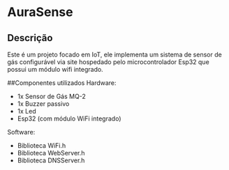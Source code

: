 # AuraSense
## Descrição
Este é um projeto focado em IoT, ele implementa um sistema de sensor de gás configurável via site hospedado pelo microcontrolador Esp32 que possui um módulo wifi integrado.

##Componentes utilizados
Hardware:
  - 1x Sensor de Gás MQ-2
  - 1x Buzzer passivo
  - 1x Led
  - Esp32 (com módulo WiFi integrado)

Software:
  - Biblioteca WiFi.h
  - Biblioteca WebServer.h
  - Biblioteca DNSServer.h
